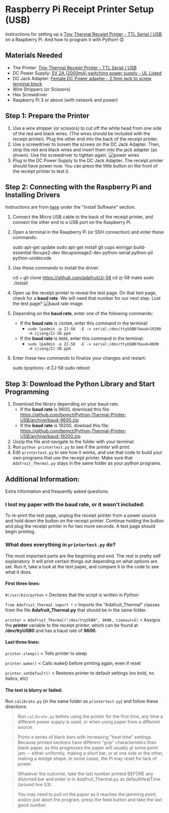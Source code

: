 # Raspberry Pi Receipt Printer Setup (USB)
Instructions for setting up a [Tiny Thermal Receipt Printer - TTL Serial / USB](https://www.adafruit.com/product/2751) on a Raspberry Pi. And how to program it with Python! 😊

## Materials Needed
- The Printer: [Tiny Thermal Receipt Printer - TTL Serial / USB](https://www.adafruit.com/product/2751)
- DC Power Supply: [5V 2A (2000mA) switching power supply - UL Listed](https://www.adafruit.com/product/276)
- DC Jack Adapter: [Female DC Power adapter - 2.1mm jack to screw terminal block](https://www.adafruit.com/product/368)
- Wire Strippers (or Scissors)
- Hex Screwdriver
- Raspberry Pi 3 or above (with network and power)

## Step 1: Prepare the Printer
1. Use a wire stripper (or scissors) to cut off the white head from one side of the red and black wires. (The wires should be included with the receipt printer). Plug the other end into the back of the receipt printer. 
2. Use a screwdriver to loosen the screws on the DC Jack Adapter. Then, strip the red and black wires and insert them into the jack adapter (as shown). Use the screwdriver to tighten again. ![power wires](https://cdn-learn.adafruit.com/assets/assets/000/001/944/large1024/components_poweradapt.jpg?1396777663)
3. Plug in the DC Power Supply to the DC Jack Adapter. The receipt printer should have power now. You can press the little button on the front of the receipt printer to test it.

## Step 2: Connecting with the Raspberry Pi and Installing Drivers
Instructions are from [here](https://learn.adafruit.com/instant-camera-using-raspberry-pi-and-thermal-printer/system-setup#install-software-2-7) under the "Install Software" section.
1. Connect the Micro USB cable to the back of the receipt printer, and connect the other end to a USB port on the Raspberry Pi.
2. Open a terminal in the Raspberry Pi (or SSH connection) and enter these commands:

    sudo apt-get update
    sudo apt-get install git cups wiringpi build-essential libcups2-dev libcupsimage2-dev python-serial python-pil python-unidecode

3. Use these commands to install the driver:

    cd ~
    git clone https://github.com/adafruit/zj-58
    cd zj-58
    make
    sudo ./install
4. Open up the receipt printer to reveal the test page. On that test page, check for a **baud rate**. We will need that number for our next step. Lost the test page?
 ![baud rate image](https://cdn-learn.adafruit.com/assets/assets/000/040/964/original/camera_raspberry_pi_components_test-baud.jpg)
5. Depending on the **baud rate**, enter one of the following commands:
	- If the **baud rate** is `192000`, enter this command in the terminal:
		- `sudo lpadmin -p ZJ-58  -E -v serial:/dev/ttyUSB0?baud=19200  -m zjiang/ZJ-58.ppd`
	- If the **baud rate** is `9600`, enter this command in the terminal:
		- `sudo lpadmin -p ZJ-58  -E -v serial:/dev/ttyUSB0?baud=9600  -m zjiang/ZJ-58.ppd`
6. Enter these two commands to finalize your changes and restart:

    sudo lpoptions -d ZJ-58
    sudo reboot

## Step 3: Download the Python Library and Start Programming

1. Download the library depending on your baud rate.
	- If the **baud rate** is 9600, download this file: https://github.com/bpmct/Python-Thermal-Printer-USB/archive/baud-9600.zip
	- If the **baud rate** is 19200, dowload this file: https://github.com/bpmct/Python-Thermal-Printer-USB/archive/baud-19200.zip
2. Unzip the file and navigate to the folder with your terminal.
3. Run `python printertest.py` to see if the printer will print.
4. Edit `printertest.py` to see how it works, and use that code to build your own programs that use the receipt printer. Make sure that `Adafruit_Thermal.py` stays in the same folder as your python programs.

## Additional Information:

Extra information and frequently asked questions.

### I lost my paper with the baud rate, or it wasn't included:
To re-print the test page, unplug the receipt printer from a power source and hold down the button on the receipt printer. Continue holding the button and plug the receipt printer in for two more seconds. A test page should begin printing.

### What does everything in `printertest.py` do?

The most important parts are the beginning and end. The rest is pretty self explanatory. It will print certain things out depending on what options are set. Run it, take a look at the test paper, and compare it to the code to see what it does.

#### First three lines:
`#!/usr/bin/python` < Declares that the script is written in Python

`from Adafruit_Thermal import *` < Imports the "Adafruit_Thermal" classes from the file **Adafruit_Thermal.py** that should be in the same folder.

`printer = Adafruit_Thermal("/dev/ttyUSB0", 9600, timeout=5)` < Assigns the **printer** variable to the receipt printer, which can be found at **/dev/ttyUSB0** and has a baud rate of **9600**.

#### Last three lines:
`printer.sleep()` < Tells printer to sleep

`printer.wake()` < Calls wake() before printing again, even if reset

`printer.setDefault()` < Restores printer to default settings (no bold, no italics, etc)

#### The text is blurry or faded:
Run `calibrate.py` (in the same folder as `printertest.py`) and follow these directions:

> Run `calibrate.py` before using the printer for the first time, any time
> a different power supply is used, or when using paper from a different
> source.
> 
> Prints a series of black bars with increasing "heat time" settings.
> Because printed sections have different "grip" characteristics than
> blank paper, as this progresses the paper will usually at some point
> jam -- either uniformly, making a short bar, or at one side or the
> other, making a wedge shape.  In some cases, the Pi may reset for lack
> of power.
> 
> Whatever the outcome, take the last number printed BEFORE any 
> distorted bar and enter in in Adafruit_Thermal.py as defaultHeatTime
> (around line 53).
> 
> You may need to pull on the paper as it reaches the jamming point,
> and/or just abort the program, press the feed button and take the last
> good number.
